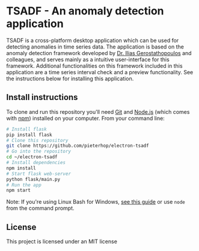 # TSADF - An anomaly detection application

TSADF is a cross-platform desktop application which can be used for detecting anomalies in time series data. The application is based on the anomaly detection framework developed by [Dr. Ilias Gerostathopoulos](http://www4.in.tum.de/~gerostat/) and colleagues, and serves mainly as a intuitive user-interface for this framework. Additional functionalities on this framework included in this application are a time series interval check and a preview functionality. See the instructions below for installing this application.

## Install instructions

To clone and run this repository you'll need [Git](https://git-scm.com) and [Node.js](https://nodejs.org/en/download/) (which comes with [npm](http://npmjs.com)) installed on your computer. From your command line:

```bash
# Install flask
pip install flask
# Clone this repository
git clone https://github.com/pieterhop/electron-tsadf
# Go into the repository
cd ~/electron-tsadf
# Install dependencies
npm install
# Start flask web-server
python flask/main.py
# Run the app
npm start
```

Note: If you're using Linux Bash for Windows, [see this guide](https://www.howtogeek.com/261575/how-to-run-graphical-linux-desktop-applications-from-windows-10s-bash-shell/) or use `node` from the command prompt.

## License

This project is licensed under an MIT license

